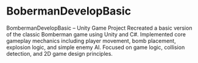 # BobermanDevelopBasic
BombermanDevelopBasic – Unity Game Project Recreated a basic version of the classic Bomberman game using Unity and C#. Implemented core gameplay mechanics including player movement, bomb placement, explosion logic, and simple enemy AI. Focused on game logic, collision detection, and 2D game design principles.
